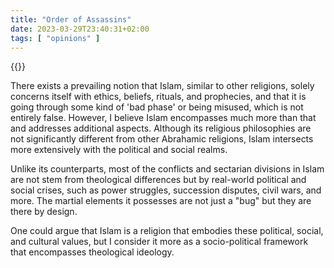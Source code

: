 ```yaml
---
title: "Order of Assassins"
date: 2023-03-29T23:40:31+02:00
tags: [ "opinions" ]
---
```


{{<youtube vG8qmlKdRjs>}}

There exists a prevailing notion that Islam, similar to other religions, solely concerns itself with ethics, beliefs, 
rituals, and prophecies, and that it is going through some kind of 'bad phase' or being misused, which is not entirely false.
However, I believe Islam encompasses much more than that and addresses additional aspects. Although its religious philosophies 
are not significantly different from other Abrahamic religions, Islam intersects more extensively with the political and social realms.

Unlike its counterparts, most of the conflicts and sectarian divisions in Islam are not stem from theological differences 
but by real-world political and social crises, such as power struggles, succession disputes, civil wars, and more.
The martial elements it possesses are not just a "bug" but they are there by design.

One could argue that Islam is a 
religion that embodies these political, social, and cultural values, but I consider it more as a socio-political framework 
that encompasses theological ideology.
